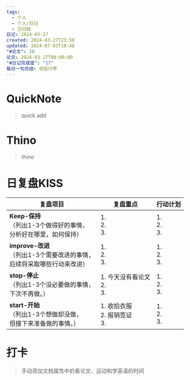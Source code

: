 ```yaml
---
tags:
  - 个人
  - 个人/日记
  - 已归档
日记: 2024-03-27
created: 2024-03-27T23:58
updated: 2024-07-03T10:48
"#论文": 20
论文: 2024-03-27T00:00:00
"#日记完成度": "17"
每日一句总结: 收拾行李
---
```

# QuickNote
> quick add

# Thino
> thino

# 日复盘KISS
| **复盘项目**                                             | **复盘重点**                  | **行动计划**          |
| ---------------------------------------------------- | ------------------------- | ----------------- |
| **Keep-保持**<br>（列出1-3个做得好的事情，<br>   分析好在哪里，如何保持）     | 1.  <br>2. <br>3.         | 1.  <br>2. <br>3. |
| **improve-改进**<br>（列出1-3个需要改进的事情，<br>  后续将采取哪些行动来改进） | 1.  <br>2. <br>3.         | 1.  <br>2. <br>3. |
| **stop-停止**<br>（列出1-3个没必要做的事情，<br>下次不再做。）            | 1. 今天没有看论文  <br>2. <br>3. | 1.  <br>2. <br>3. |
| **start-开始**<br>（列出1-3个想做却没做，<br>但接下来准备做的事情。）        | 1.  收拾衣服<br>2. 报销签证<br>3. | 1.  <br>2. <br>3. |



# 打卡
> 手动添加文档属性中的看论文、运动和学英语的时间




